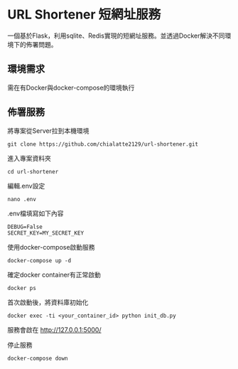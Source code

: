 # URL Shortener 短網址服務

一個基於Flask，利用sqlite、Redis實現的短網址服務。並透過Docker解決不同環境下的佈署問題。


## 環境需求

需在有Docker與docker-compose的環境執行

## 佈署服務

將專案從Server拉到本機環境
```
git clone https://github.com/chialatte2129/url-shortener.git
```
進入專案資料夾
```
cd url-shortener
```
編輯.env設定
```
nano .env
```

.env檔填寫如下內容
```env
DEBUG=False
SECRET_KEY=MY_SECRET_KEY
```
使用docker-compose啟動服務
```
docker-compose up -d
```

確定docker container有正常啟動
```
docker ps
```

首次啟動後，將資料庫初始化
```
docker exec -ti <your_container_id> python init_db.py
```
服務會啟在 http://127.0.0.1:5000/

停止服務
```
docker-compose down
```